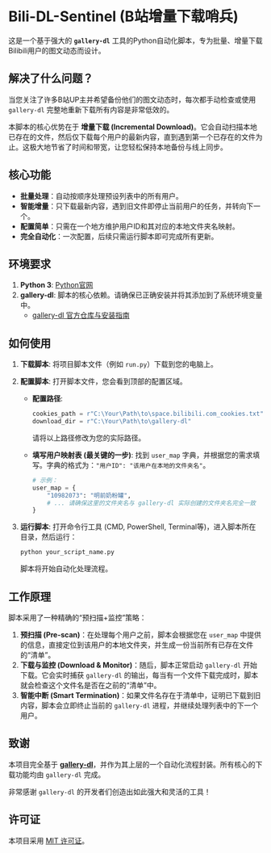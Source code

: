 # Bili-DL-Sentinel (B站增量下载哨兵)

这是一个基于强大的 **`gallery-dl`** 工具的Python自动化脚本，专为批量、增量下载Bilibili用户的图文动态而设计。

## 解决了什么问题？

当您关注了许多B站UP主并希望备份他们的图文动态时，每次都手动检查或使用 `gallery-dl` 完整地重新下载所有内容是非常低效的。

本脚本的核心优势在于 **增量下载 (Incremental Download)**。它会自动扫描本地已存在的文件，然后仅下载每个用户的最新内容，直到遇到第一个已存在的文件为止。这极大地节省了时间和带宽，让您轻松保持本地备份与线上同步。

## 核心功能

- **批量处理**：自动按顺序处理预设列表中的所有用户。
- **智能增量**：只下载最新内容，遇到旧文件即停止当前用户的任务，并转向下一个。
- **配置简单**：只需在一个地方维护用户ID和其对应的本地文件夹名映射。
- **完全自动化**：一次配置，后续只需运行脚本即可完成所有更新。

## 环境要求

1.  **Python 3**: [Python官网](https://www.python.org/)
2.  **gallery-dl**: 脚本的核心依赖。请确保已正确安装并将其添加到了系统环境变量中。
    -   [gallery-dl 官方仓库与安装指南](https://github.com/mikf/gallery-dl)

## 如何使用

1.  **下载脚本**: 将项目脚本文件（例如 `run.py`）下载到您的电脑上。

2.  **配置脚本**: 打开脚本文件，您会看到顶部的配置区域。

    -   **配置路径**:
        ```python
        cookies_path = r"C:\Your\Path\to\space.bilibili.com_cookies.txt"
        download_dir = r"C:\Your\Path\to\gallery-dl"
        ```
        请将以上路径修改为您的实际路径。

    -   **填写用户映射表 (最关键的一步)**:
        找到 `user_map` 字典，并根据您的需求填写。字典的格式为：`"用户ID": "该用户在本地的文件夹名"`。
        ```python
        # 示例：
        user_map = {
            "10982073": "明前奶粉罐",
            # ... 请确保这里的文件夹名与 gallery-dl 实际创建的文件夹名完全一致
        }
        ```

3.  **运行脚本**:
    打开命令行工具 (CMD, PowerShell, Terminal等)，进入脚本所在目录，然后运行：
    ```bash
    python your_script_name.py
    ```
    脚本将开始自动化处理流程。

## 工作原理

脚本采用了一种精确的“预扫描+监控”策略：

1.  **预扫描 (Pre-scan)**：在处理每个用户之前，脚本会根据您在 `user_map` 中提供的信息，直接定位到该用户的本地文件夹，并生成一份当前所有已存在文件的“清单”。
2.  **下载与监控 (Download & Monitor)**：随后，脚本正常启动 `gallery-dl` 开始下载。它会实时捕获 `gallery-dl` 的输出，每当有一个文件下载完成时，脚本就会检查这个文件名是否在之前的“清单”中。
3.  **智能中断 (Smart Termination)**：如果文件名存在于清单中，证明已下载到旧内容，脚本会立即终止当前的 `gallery-dl` 进程，并继续处理列表中的下一个用户。

## 致谢

本项目完全基于 **[gallery-dl](https://github.com/mikf/gallery-dl)**，并作为其上层的一个自动化流程封装。所有核心的下载功能均由 `gallery-dl` 完成。

非常感谢 `gallery-dl` 的开发者们创造出如此强大和灵活的工具！

## 许可证

本项目采用 [MIT 许可证](https://opensource.org/licenses/MIT)。